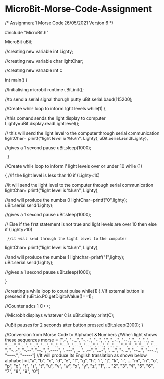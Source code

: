 # MicroBit-Morse-Code-Assignment

/*
Assignment 1
Morse Code
26/05/2021
Version 6
*/

#include "MicroBit.h"

MicroBit uBit;

//creating new variable
int Lighty;

//creating new variable
char lightChar;

//creating new variable
int c

int main()
{

//Initialising microbit runtime
    uBit.init();
    
//to send a serial signal thorugh putty
    uBit.serial.baud(115200);

//Create while loop to inform light levels
    while(1)
    {
        
//this comand sends the light display to computer
     Lighty=uBit.display.readLightLevel();
        
// this will send the light level to the computer through serial communication
    lightChar= printf("light level is %lu\n", Lighty);
          uBit.serial.send(Lighty);
     
//gives a 1 second pause
     uBit.sleep(1000);
     
     }
     
//Create while loop to inform if light levels over or under 10
 while (1)
 
 {
 //If the light level is less than 10
 if (Lighty<10)
 
 //it will send the light level to the computer through serial communication
 lightChar= printf("light level is %lu\n", Lighty);
 
 //and will produce the number 0
 lightChar=printf("0",lighty);
 uBit.serial.send(Lighty);
 
 //gives a 1 second pause
 uBit.sleep(1000);
  
  // Else if the first statement is not true and light levels are over 10 then 
 else if (Lighty>10)
 
     //it will send through the light level to the computer
 lightChar= printf("light level is %lu\n", Lighty);
 
 //and will produce the number 1
 lightchar=printf("1",lighty);
 uBit.serial.send(Lighty);
 
 //gives a 1 second pause
 uBit.sleep(1000);
 
 }
 
 //creating a while loop to count pulse
 while(1)
 {
//if external button is pressed
    if (uBit.io.P0.getDigitalValue()==1);
 
//Counter adds 1
    C++;

//Microbit displays whatever C is
    uBit.display.print(C);

//uBit pauses for 2 seconds after button pressed
    uBit.sleep(2000);
 }
 
 //Conversion from Morse Code to Alphabet & Numbers 
 //When light shows these sequences
morse = [".-", "-...", "-.-.", "-..", ".", "..-.", "--.", "....", "..", ...
".---", "-.-", ".-..", "--", "-.", "---", ".--.", "--.-", ".-.", "...", ...
"-", "..-", "...-", ".--", "-..-", "-.--", "--..", ".----", "..---", ...
"...--", "....-", ".....", "-....", "--...", "---..", "----.", "-----"]
//It will produce its English translation as shown below
alphabet = ["a", "b", "c", "d", "e", "f", "g", "h", "i", "j", "k", "l", ...
"m", "n", "o", "p", "q", "r", "s", "t", "u", "v", "w", "x", "y", "z", "1", ...
"2", "3", "4", "5", "6", "7", "8", "9", "0"]
